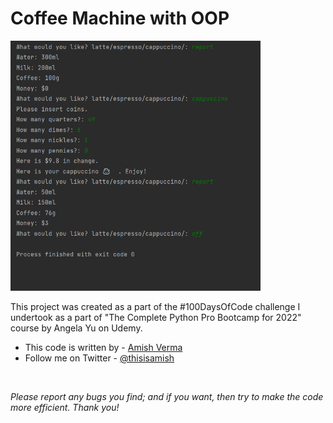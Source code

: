 # Coffee Machine with OOP

<img src="https://github.com/thisisamish/day-16-coffee-machine-with-oop/raw/main/screenshot.png" alt="Coffee Machine with OOP Output Screenshot" width="400px" height="400px">

This project was created as a part of the #100DaysOfCode challenge I undertook as a part of "The Complete Python Pro Bootcamp for 2022" course by Angela Yu on Udemy.
- This code is written by - [Amish Verma](www.github.com/thisisamish)
- Follow me on Twitter - [@thisisamish](www.twitter.com/thisisamish)

<br>

*Please report any bugs you find; and if you want, then try to make the code more efficient. Thank you!*

